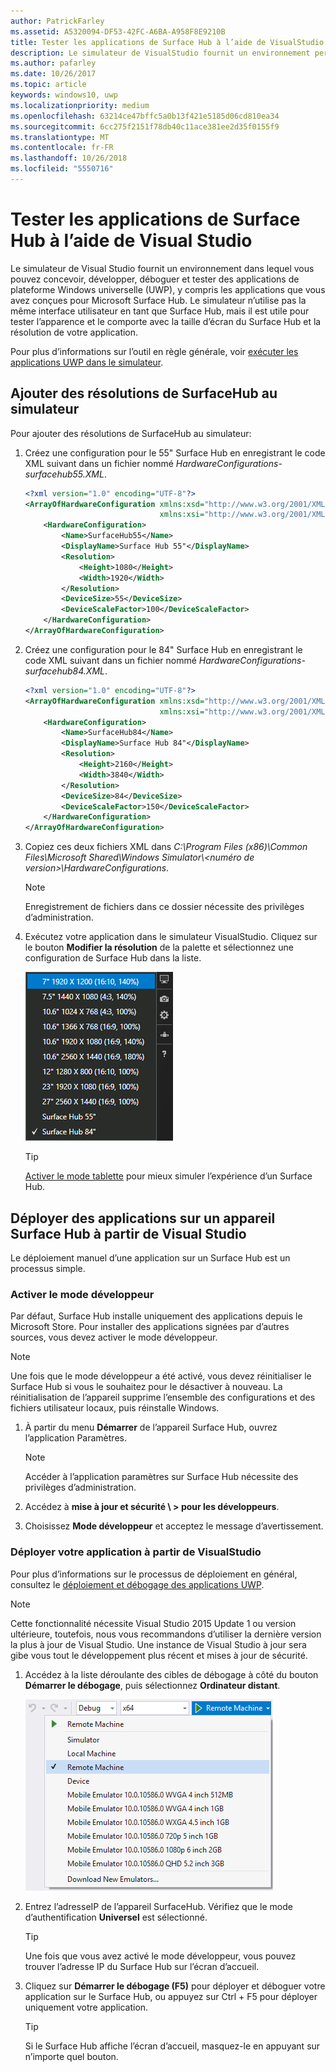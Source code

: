 ```yaml
---
author: PatrickFarley
ms.assetid: A5320094-DF53-42FC-A6BA-A958F8E9210B
title: Tester les applications de Surface Hub à l’aide de VisualStudio
description: Le simulateur de VisualStudio fournit un environnement permettant de concevoir, développer, déboguer et tester des applications UWP, y compris les applications générées pour SurfaceHub.
ms.author: pafarley
ms.date: 10/26/2017
ms.topic: article
keywords: windows10, uwp
ms.localizationpriority: medium
ms.openlocfilehash: 63214ce47bffc5a0b13f421e5185d06cd810ea34
ms.sourcegitcommit: 6cc275f2151f78db40c11ace381ee2d35f0155f9
ms.translationtype: MT
ms.contentlocale: fr-FR
ms.lasthandoff: 10/26/2018
ms.locfileid: "5550716"
---
```

# <a name="test-surface-hub-apps-using-visual-studio"></a>Tester les applications de Surface Hub à l’aide de Visual Studio
Le simulateur de Visual Studio fournit un environnement dans lequel vous pouvez concevoir, développer, déboguer et tester des applications de plateforme Windows universelle (UWP), y compris les applications que vous avez conçues pour Microsoft Surface Hub. Le simulateur n’utilise pas la même interface utilisateur en tant que Surface Hub, mais il est utile pour tester l’apparence et le comporte avec la taille d’écran du Surface Hub et la résolution de votre application.

Pour plus d’informations sur l’outil en règle générale, voir [exécuter les applications UWP dans le simulateur](https://docs.microsoft.com/visualstudio/debugger/run-windows-store-apps-in-the-simulator).

## <a name="add-surface-hub-resolutions-to-the-simulator"></a>Ajouter des résolutions de SurfaceHub au simulateur
Pour ajouter des résolutions de SurfaceHub au simulateur:

1. Créez une configuration pour le 55" Surface Hub en enregistrant le code XML suivant dans un fichier nommé *HardwareConfigurations-surfacehub55.XML*.  

    ```xml
    <?xml version="1.0" encoding="UTF-8"?>
    <ArrayOfHardwareConfiguration xmlns:xsd="http://www.w3.org/2001/XMLSchema"
                                  xmlns:xsi="http://www.w3.org/2001/XMLSchema-instance">
        <HardwareConfiguration>
            <Name>SurfaceHub55</Name>
            <DisplayName>Surface Hub 55"</DisplayName>
            <Resolution>
                <Height>1080</Height>
                <Width>1920</Width>
            </Resolution>
            <DeviceSize>55</DeviceSize>
            <DeviceScaleFactor>100</DeviceScaleFactor>
        </HardwareConfiguration>
    </ArrayOfHardwareConfiguration>
    ```

2. Créez une configuration pour le 84" Surface Hub en enregistrant le code XML suivant dans un fichier nommé *HardwareConfigurations-surfacehub84.XML*.

    ```xml
    <?xml version="1.0" encoding="UTF-8"?>
    <ArrayOfHardwareConfiguration xmlns:xsd="http://www.w3.org/2001/XMLSchema"
                                  xmlns:xsi="http://www.w3.org/2001/XMLSchema-instance">
        <HardwareConfiguration>
            <Name>SurfaceHub84</Name>
            <DisplayName>Surface Hub 84"</DisplayName>
            <Resolution>
                <Height>2160</Height>
                <Width>3840</Width>
            </Resolution>
            <DeviceSize>84</DeviceSize>
            <DeviceScaleFactor>150</DeviceScaleFactor>
        </HardwareConfiguration>
    </ArrayOfHardwareConfiguration>
    ```

3. Copiez ces deux fichiers XML dans *C:\Program Files (x86)\Common Files\Microsoft Shared\Windows Simulator\\&lt;numéro de version&gt;\HardwareConfigurations*.

   > [!NOTE]
   > Enregistrement de fichiers dans ce dossier nécessite des privilèges d’administration.

4. Exécutez votre application dans le simulateur VisualStudio. Cliquez sur le bouton **Modifier la résolution** de la palette et sélectionnez une configuration de Surface Hub dans la liste.

    ![Résolutions du simulateur VisualStudio](images/vs-simulator-resolutions.png)

   > [!TIP]
   > [Activer le mode tablette](http://windows.microsoft.com/windows-10/getstarted-like-a-tablet) pour mieux simuler l’expérience d’un Surface Hub.

## <a name="deploy-apps-to-a-surface-hub-device-from-visual-studio"></a>Déployer des applications sur un appareil Surface Hub à partir de Visual Studio
Le déploiement manuel d’une application sur un Surface Hub est un processus simple.

### <a name="enable-developer-mode"></a>Activer le mode développeur
Par défaut, Surface Hub installe uniquement des applications depuis le Microsoft Store. Pour installer des applications signées par d’autres sources, vous devez activer le mode développeur.

> [!NOTE]
> Une fois que le mode développeur a été activé, vous devez réinitialiser le Surface Hub si vous le souhaitez pour le désactiver à nouveau. La réinitialisation de l’appareil supprime l’ensemble des configurations et des fichiers utilisateur locaux, puis réinstalle Windows.

1. À partir du menu **Démarrer** de l’appareil Surface Hub, ouvrez l’application Paramètres.

   > [!NOTE]
   > Accéder à l’application paramètres sur Surface Hub nécessite des privilèges d’administration.

2. Accédez à **mise à jour et sécurité \ > pour les développeurs**.

3. Choisissez **Mode développeur** et acceptez le message d’avertissement.

### <a name="deploy-your-app-from-visual-studio"></a>Déployer votre application à partir de VisualStudio
Pour plus d’informations sur le processus de déploiement en général, consultez le [déploiement et débogage des applications UWP](https://msdn.microsoft.com/windows/uwp/debug-test-perf/deploying-and-debugging-uwp-apps).

   > [!NOTE]
   > Cette fonctionnalité nécessite Visual Studio 2015 Update 1 ou version ultérieure, toutefois, nous vous recommandons d’utiliser la dernière version la plus à jour de Visual Studio. Une instance de Visual Studio à jour sera gibe vous tout le développement plus récent et mises à jour de sécurité.

1. Accédez à la liste déroulante des cibles de débogage à côté du bouton **Démarrer le débogage**, puis sélectionnez **Ordinateur distant**.

    <!--lcap: in your screenshot, you have local machine selected-->

   ![Liste déroulante des cibles de débogage VisualStudio](images/vs-debug-target.png)

2. Entrez l’adresseIP de l’appareil SurfaceHub. Vérifiez que le mode d’authentification **Universel** est sélectionné.

   > [!TIP] 
   > Une fois que vous avez activé le mode développeur, vous pouvez trouver l’adresse IP du Surface Hub sur l’écran d’accueil.

3. Cliquez sur **Démarrer le débogage (F5)** pour déployer et déboguer votre application sur le Surface Hub, ou appuyez sur Ctrl + F5 pour déployer uniquement votre application.

   > [!TIP]
   > Si le Surface Hub affiche l’écran d’accueil, masquez-le en appuyant sur n’importe quel bouton.
